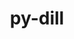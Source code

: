 ---
title: "py-dill"
layout: cache
categories: [package, develop-2023-05-18]
meta: {"versions": ["0.3.6"], "compilers": ["gcc@=11.1.0", "gcc@=11.3.0", "gcc@=7.5.0"], "oss": ["ubuntu18.04", "ubuntu20.04", "ubuntu22.04"], "platforms": ["linux"], "targets": ["ppc64le", "x86_64_v3"], "stacks": ["e4s", "e4s-power", "ml-linux-x86_64-cpu", "ml-linux-x86_64-cuda", "ml-linux-x86_64-rocm", "radiuss", "root"], "num_specs": 5, "num_specs_by_stack": {"radiuss": 2, "root": 5, "e4s-power": 1, "e4s": 1, "ml-linux-x86_64-rocm": 1, "ml-linux-x86_64-cuda": 1, "ml-linux-x86_64-cpu": 1}}
spec_details: [{"hash": "huf6lj3zlexmiigbrducbutdogpvbwmy", "compiler": "gcc@=7.5.0", "versions": ["0.3.6"], "os": "ubuntu18.04", "platform": "linux", "target": "x86_64_v3", "variants": ["build_system=python_pip", "patches=daf79b1"], "stacks": ["radiuss", "root"], "size": "-", "tarball": "https://binaries.spack.io/releases/develop-2023-05-18/build_cache/linux-ubuntu18.04-x86_64_v3/gcc-7.5.0/py-dill-0.3.6/linux-ubuntu18.04-x86_64_v3-gcc-7.5.0-py-dill-0.3.6-huf6lj3zlexmiigbrducbutdogpvbwmy.spack"}, {"hash": "uhgzzjwiu5f2nwslvjisv7dimmqlcprd", "compiler": "gcc@=7.5.0", "versions": ["0.3.6"], "os": "ubuntu18.04", "platform": "linux", "target": "x86_64_v3", "variants": ["build_system=python_pip", "patches=daf79b1"], "stacks": ["radiuss", "root"], "size": "-", "tarball": "https://binaries.spack.io/releases/develop-2023-05-18/build_cache/linux-ubuntu18.04-x86_64_v3/gcc-7.5.0/py-dill-0.3.6/linux-ubuntu18.04-x86_64_v3-gcc-7.5.0-py-dill-0.3.6-uhgzzjwiu5f2nwslvjisv7dimmqlcprd.spack"}, {"hash": "foej45kkca5c7hk7n662sk3jtbl4w7bz", "compiler": "gcc@=11.1.0", "versions": ["0.3.6"], "os": "ubuntu20.04", "platform": "linux", "target": "ppc64le", "variants": ["build_system=python_pip", "patches=daf79b1"], "stacks": ["root", "e4s-power"], "size": "-", "tarball": "https://binaries.spack.io/releases/develop-2023-05-18/build_cache/linux-ubuntu20.04-ppc64le/gcc-11.1.0/py-dill-0.3.6/linux-ubuntu20.04-ppc64le-gcc-11.1.0-py-dill-0.3.6-foej45kkca5c7hk7n662sk3jtbl4w7bz.spack"}, {"hash": "aer6wcktlc3vyxrh5whowttyzhoewnis", "compiler": "gcc@=11.1.0", "versions": ["0.3.6"], "os": "ubuntu20.04", "platform": "linux", "target": "x86_64_v3", "variants": ["build_system=python_pip", "patches=daf79b1"], "stacks": ["root", "e4s"], "size": "-", "tarball": "https://binaries.spack.io/releases/develop-2023-05-18/build_cache/linux-ubuntu20.04-x86_64_v3/gcc-11.1.0/py-dill-0.3.6/linux-ubuntu20.04-x86_64_v3-gcc-11.1.0-py-dill-0.3.6-aer6wcktlc3vyxrh5whowttyzhoewnis.spack"}, {"hash": "vnyl66lgr6yvf2makheipon27kmbujp7", "compiler": "gcc@=11.3.0", "versions": ["0.3.6"], "os": "ubuntu22.04", "platform": "linux", "target": "x86_64_v3", "variants": ["build_system=python_pip", "patches=daf79b1"], "stacks": ["ml-linux-x86_64-rocm", "root", "ml-linux-x86_64-cuda", "ml-linux-x86_64-cpu"], "size": "-", "tarball": "https://binaries.spack.io/releases/develop-2023-05-18/build_cache/linux-ubuntu22.04-x86_64_v3/gcc-11.3.0/py-dill-0.3.6/linux-ubuntu22.04-x86_64_v3-gcc-11.3.0-py-dill-0.3.6-vnyl66lgr6yvf2makheipon27kmbujp7.spack"}]
---